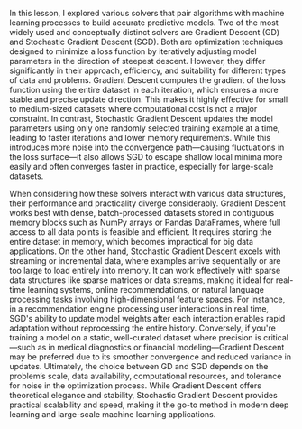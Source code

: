 In this lesson, I explored various solvers that pair algorithms with machine learning processes to build accurate predictive models. Two of the most widely used and conceptually distinct solvers are Gradient Descent (GD) and Stochastic Gradient Descent (SGD). Both are optimization techniques designed to minimize a loss function by iteratively adjusting model parameters in the direction of steepest descent. However, they differ significantly in their approach, efficiency, and suitability for different types of data and problems. Gradient Descent computes the gradient of the loss function using the entire dataset in each iteration, which ensures a more stable and precise update direction. This makes it highly effective for small to medium-sized datasets where computational cost is not a major constraint. In contrast, Stochastic Gradient Descent updates the model parameters using only one randomly selected training example at a time, leading to faster iterations and lower memory requirements. While this introduces more noise into the convergence path—causing fluctuations in the loss surface—it also allows SGD to escape shallow local minima more easily and often converges faster in practice, especially for large-scale datasets.

When considering how these solvers interact with various data structures, their performance and practicality diverge considerably. Gradient Descent works best with dense, batch-processed datasets stored in contiguous memory blocks such as NumPy arrays or Pandas DataFrames, where full access to all data points is feasible and efficient. It requires storing the entire dataset in memory, which becomes impractical for big data applications. On the other hand, Stochastic Gradient Descent excels with streaming or incremental data, where examples arrive sequentially or are too large to load entirely into memory. It can work effectively with sparse data structures like sparse matrices or data streams, making it ideal for real-time learning systems, online recommendations, or natural language processing tasks involving high-dimensional feature spaces. For instance, in a recommendation engine processing user interactions in real time, SGD's ability to update model weights after each interaction enables rapid adaptation without reprocessing the entire history. Conversely, if you're training a model on a static, well-curated dataset where precision is critical—such as in medical diagnostics or financial modeling—Gradient Descent may be preferred due to its smoother convergence and reduced variance in updates. Ultimately, the choice between GD and SGD depends on the problem’s scale, data availability, computational resources, and tolerance for noise in the optimization process. While Gradient Descent offers theoretical elegance and stability, Stochastic Gradient Descent provides practical scalability and speed, making it the go-to method in modern deep learning and large-scale machine learning applications.